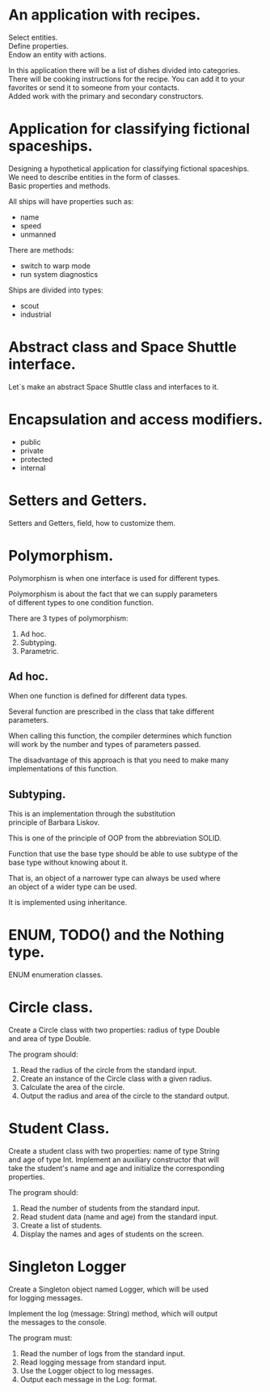 # An application with recipes.
Select entities.  
Define properties.  
Endow an entity with actions.

In this application there will be a list of dishes divided into categories.  
There will be cooking instructions for the recipe. You can add it to your  
favorites or send it to someone from your contacts.  
Added work with the primary and secondary constructors.

# Application for classifying fictional spaceships.
Designing a hypothetical application for classifying fictional spaceships.  
We need to describe entities in the form of classes.  
Basic properties and methods.  

All ships will have properties such as:
* name
* speed
* unmanned
 
There are methods:
* switch to warp mode
* run system diagnostics

Ships are divided into types:
* scout
* industrial

# Abstract class and Space Shuttle interface.
Let`s make an abstract Space Shuttle class and interfaces to it.

# Encapsulation and access modifiers.
* public
* private
* protected
* internal

# Setters and Getters.
Setters and Getters, field, how to customize them.

# Polymorphism.
Polymorphism is when one interface is used for different types.

Polymorphism is about the fact that we can supply parameters  
of different types to one condition function.

There are 3 types of polymorphism:
1. Ad hoc.
2. Subtyping.
3. Parametric.

## Ad hoc.
When one function is defined for different data types.

Several function are prescribed in the class that take different  
parameters.

When calling this function, the compiler determines which function  
will work by the number and types of parameters passed.

The disadvantage of this approach is that you need to make many  
implementations of this function.

## Subtyping.
This is an implementation through the substitution  
principle of Barbara Liskov.

This is one of the principle of OOP from the abbreviation SOLID.

Function that use the base type should be able to use subtype of the  
base type without knowing about it.

That is, an object of a narrower type can always be used where  
an object of a wider type can be used.

It is implemented using inheritance.

# ENUM, TODO() and the Nothing type.
ENUM enumeration classes.

# Circle class.
Create a Circle class with two properties: radius of type Double  
and area of type Double.

The program should:
1. Read the radius of the circle from the standard input.
2. Create an instance of the Circle class with a given radius.
3. Calculate the area of the circle.
4. Output the radius and area of the circle to the standard output.

# Student Class.
Create a student class with two properties: name of type String  
and age of type Int. Implement an auxiliary constructor that will  
take the student's name and age and initialize the corresponding  
properties.

The program should:
1. Read the number of students from the standard input.
2. Read student data (name and age) from the standard input.
3. Create a list of students.
4. Display the names and ages of students on the screen.

# Singleton Logger
Create a Singleton object named Logger, which will be used  
for logging messages.

Implement the log (message: String) method, which will output  
the messages to the console.

The program must:
1. Read the number of logs from the standard input.
2. Read logging message from standard input.
3. Use the Logger object to log messages.
4. Output each message in the Log: <message> format.
